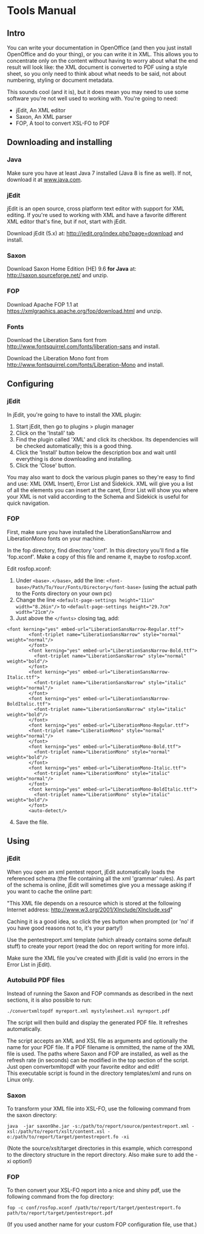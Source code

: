 # Tools Manual

## Intro

You can write your documentation in OpenOffice (and then you just install OpenOffice and do your thing), or you can write it in XML. This allows you to concentrate only on the content without having to worry about what the end result will look like: the XML document is converted to PDF using a style sheet, so you only need to think about what needs to be said, not about numbering, styling or document metadata.

This sounds cool (and it is), but it does mean you may need to use some software you're not well used to working with. You're going to need:

- jEdit, An XML editor
- Saxon, An XML parser
- FOP, A tool to convert XSL-FO to PDF

## Downloading and installing

### Java

Make sure you have at least Java 7 installed (Java 8 is fine as well). If not, download it at www.java.com.

### jEdit

jEdit is an open source, cross platform text editor with support for XML editing. If you're used to working with XML and have a favorite different XML editor that's fine, but if not, start with jEdit.

Download jEdit (5.x) at: http://jedit.org/index.php?page=download and install.

### Saxon

Download Saxon Home Edition (HE) 9.6 **for Java** at: http://saxon.sourceforge.net/ and unzip.

### FOP

Download Apache FOP 1.1 at https://xmlgraphics.apache.org/fop/download.html and unzip.

### Fonts

Download the Liberation Sans font from http://www.fontsquirrel.com/fonts/liberation-sans and install.

Download the Liberation Mono font from http://www.fontsquirrel.com/fonts/Liberation-Mono and install.


## Configuring

### jEdit

In jEdit, you're going to have to install the XML plugin: 

1. Start jEdit, then go to plugins > plugin manager
2. Click on the 'Install' tab
3. Find the plugin called 'XML' and click its checkbox. Its dependencies will be checked automatically; this is a good thing.
5. Click the 'Install' button below the description box and wait until everything is done downloading and installing.
6. Click the 'Close' button.

You may also want to dock the various plugin panes so they're easy to find and use: XML (XML Insert), Error List and Sidekick. XML will give you a list of all the elements you can insert at the caret, Error List will show you where your XML is not valid according to the Schema and Sidekick is useful for quick navigation.

### FOP

First, make sure you have installed the LiberationSansNarrow and LiberationMono fonts on your machine.

In the fop directory, find directory 'conf'. In this directory you'll find a file 'fop.xconf'. Make a copy of this file and rename it, maybe to rosfop.xconf.

Edit rosfop.xconf:

1. Under `<base>.</base>`, add the line: `<font-base>/Path/To/Your/Fonts/Directory</font-base>` (using the actual path to the Fonts directory on your own pc)
2. Change the line `<default-page-settings height="11in" width="8.26in"/>` to `<default-page-settings height="29.7cm" width="21cm"/>`
3. Just above the `</fonts>` closing tag, add:
```
<font kerning="yes" embed-url="LiberationSansNarrow-Regular.ttf">
        <font-triplet name="LiberationSansNarrow" style="normal" weight="normal"/>
        </font>
        <font kerning="yes" embed-url="LiberationSansNarrow-Bold.ttf">
          <font-triplet name="LiberationSansNarrow" style="normal" weight="bold"/>
        </font>
        <font kerning="yes" embed-url="LiberationSansNarrow-Italic.ttf">
          <font-triplet name="LiberationSansNarrow" style="italic" weight="normal"/>
        </font>
        <font kerning="yes" embed-url="LiberationSansNarrow-BoldItalic.ttf">
          <font-triplet name="LiberationSansNarrow" style="italic" weight="bold"/>
        </font>
        <font kerning="yes" embed-url="LiberationMono-Regular.ttf">
        <font-triplet name="LiberationMono" style="normal" weight="normal"/>
        </font>
        <font kerning="yes" embed-url="LiberationMono-Bold.ttf">
          <font-triplet name="LiberationMono" style="normal" weight="bold"/>
        </font>
        <font kerning="yes" embed-url="LiberationMono-Italic.ttf">
          <font-triplet name="LiberationMono" style="italic" weight="normal"/>
        </font>
        <font kerning="yes" embed-url="LiberationMono-BoldItalic.ttf">
          <font-triplet name="LiberationMono" style="italic" weight="bold"/>
        </font>
        <auto-detect/>
```
4. Save the file.

## Using

### jEdit

When you open an xml pentest report, jEdit automatically loads the referenced schema (the file containing all the xml 'grammar' rules). As part of the schema is online, jEdit will sometimes give you a message asking if you want to cache the online part:

"This XML file depends on a resource which is stored at the following Internet address: http://www.w3.org/2001/XInclude/XInclude.xsd"

Caching it is a good idea, so click the yes button when prompted (or 'no' if you have good reasons not to, it's your party!)

Use the pentestreport.xml template (which already contains some default stuff) to create your report (read the doc on report writing for more info).

Make sure the XML file you've created with jEdit is valid (no errors in the Error List in jEdit).

### Autobuild PDF files

Instead of running the Saxon and FOP commands as described in the next sections, it is also possible to run:

```./convertxmltopdf myreport.xml mystylesheet.xsl myreport.pdf```

The script will then build and display the generated PDF file. It refreshes automatically.

The script accepts an XML and XSL file as arguments and optionally the name for your PDF file. If a PDF filename is ommitted, the name of the XML file is used.
The paths where Saxon and FOP are installed, as well as the refresh rate (in seconds) can be modified in the top section of the script. Just open convertxmltopdf with your favorite editor and edit!   
This executable script is found in the directory templates/xml and runs on Linux only.

### Saxon

To transform your XML file into XSL-FO, use the following command from the saxon directory:

```java  -jar saxon9he.jar -s:/path/to/report/source/pentestreport.xml -xsl:/path/to/report/xslt/content.xsl -o:/path/to/report/target/pentestreport.fo -xi```

(Note the source/xslt/target directories in this example, which correspond to the directory structure in the report directory. Also make sure to add the -xi option!)

### FOP

To then convert your XSL-FO report into a nice and shiny pdf, use the following command from the fop directory:

```fop -c conf/rosfop.xconf /path/to/report/target/pentestreport.fo path/to/report/target/pentestreport.pdf```

(If you used another name for your custom FOP configuration file, use that.)

